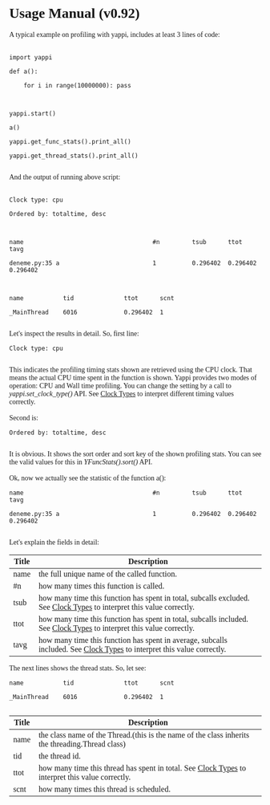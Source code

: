 <font face='Consolas'>
<h1>Usage Manual (v0.92)</h1>

A typical example on profiling with yappi, includes at least 3 lines of code:<br>
<br>
<pre><code>import yappi<br>
def a(): <br>
    for i in range(10000000): pass<br>
<br>
yappi.start()<br>
a()<br>
yappi.get_func_stats().print_all()<br>
yappi.get_thread_stats().print_all()<br>
</code></pre>

And the output of running above script:<br>
<br>
<pre><code>Clock type: cpu<br>
Ordered by: totaltime, desc<br>
<br>
name                                    #n         tsub      ttot      tavg<br>
deneme.py:35 a                          1          0.296402  0.296402  0.296402<br>
<br>
name           tid              ttot      scnt<br>
_MainThread    6016             0.296402  1<br>
</code></pre>

Let's inspect the results in detail. So, first line:<br>
<pre><code>Clock type: cpu<br>
</code></pre>
This indicates the profiling timing stats shown are retrieved using the CPU clock. That means the actual CPU time spent in the function is shown. Yappi provides two modes of operation: CPU and Wall time profiling. You can change the setting by a call to <i>yappi.set_clock_type()</i> API. See <a href='https://code.google.com/p/yappi/wiki/ClockTypes_v082'>Clock Types</a> to interpret different timing values correctly.<br>
<br>
Second is:<br>
<pre><code>Ordered by: totaltime, desc<br>
</code></pre>
It is obvious. It shows the sort order and sort key of the shown profiling stats. You can see the valid values for this in <i>YFuncStats().sort()</i> API.<br>
<br>
Ok, now we actually see the statistic of the function a():<br>
<pre><code>name                                    #n         tsub      ttot      tavg<br>
deneme.py:35 a                          1          0.296402  0.296402  0.296402<br>
</code></pre>
Let's explain the fields in detail:<br>
<table><thead><th> <b>Title</b> </th><th> <b>Description</b> </th></thead><tbody>
<tr><td> name </td><td> the full unique name of the called function. </td></tr>
<tr><td> #n </td><td> how many times this function is called. </td></tr>
<tr><td> tsub </td><td> how many time this function has spent in total, subcalls excluded. See <a href='https://code.google.com/p/yappi/wiki/ClockTypes_v082'>Clock Types</a> to interpret this value correctly. </td></tr>
<tr><td> ttot </td><td> how many time this function has spent in total, subcalls included. See <a href='https://code.google.com/p/yappi/wiki/ClockTypes_v082'>Clock Types</a> to interpret this value correctly. </td></tr>
<tr><td> tavg </td><td> how many time this function has spent in average, subcalls included. See <a href='https://code.google.com/p/yappi/wiki/ClockTypes_v082'>Clock Types</a> to interpret this value correctly. </td></tr></tbody></table>

The next lines shows the thread stats. So, let see:<br>
<pre><code>name           tid              ttot      scnt<br>
_MainThread    6016             0.296402  1<br>
</code></pre>
<table><thead><th> <b>Title</b> </th><th> <b>Description</b> </th></thead><tbody>
<tr><td> name </td><td> the class name of the Thread.(this is the name of the class inherits the threading.Thread class) </td></tr>
<tr><td> tid </td><td> the thread id. </td></tr>
<tr><td> ttot </td><td> how many time this thread has spent in total. See <a href='https://code.google.com/p/yappi/wiki/ClockTypes_v082'>Clock Types</a> to interpret this value correctly. </td></tr>
<tr><td> scnt </td><td> how many times this thread is scheduled. </td></tr></tbody></table>

</font>